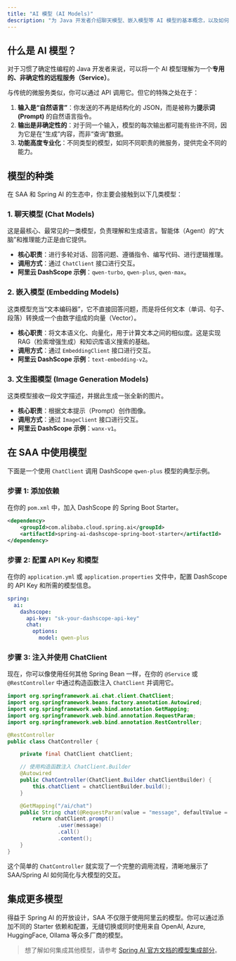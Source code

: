 ```yaml
---
title: "AI 模型 (AI Models)"
description: "为 Java 开发者介绍聊天模型、嵌入模型等 AI 模型的基本概念，以及如何在 SAA 中通过 Spring AI 使用它们。"
---
```


## 什么是 AI 模型？

对于习惯了确定性编程的 Java 开发者来说，可以将一个 AI 模型理解为一个**专用的、非确定性的远程服务（Service）**。

与传统的微服务类似，你可以通过 API 调用它。但它的特殊之处在于：

1.  **输入是“自然语言”**：你发送的不再是结构化的 JSON，而是被称为**提示词 (Prompt)** 的自然语言指令。
2.  **输出是非确定性的**：对于同一个输入，模型的每次输出都可能有些许不同，因为它是在“生成”内容，而非“查询”数据。
3.  **功能高度专业化**：不同类型的模型，如同不同职责的微服务，提供完全不同的能力。

## 模型的种类

在 SAA 和 Spring AI 的生态中，你主要会接触到以下几类模型：

### 1. 聊天模型 (Chat Models)

这是最核心、最常见的一类模型，负责理解和生成语言。智能体（Agent）的“大脑”和推理能力正是由它提供。

-   **核心职责**：进行多轮对话、回答问题、遵循指令、编写代码、进行逻辑推理。
-   **调用方式**：通过 `ChatClient` 接口进行交互。
-   **阿里云 DashScope 示例**：`qwen-turbo`, `qwen-plus`, `qwen-max`。

### 2. 嵌入模型 (Embedding Models)

这类模型充当“文本编码器”，它不直接回答问题，而是将任何文本（单词、句子、段落）转换成一个由数字组成的向量（Vector）。

-   **核心职责**：将文本语义化、向量化，用于计算文本之间的相似度。这是实现 RAG（检索增强生成）和知识库语义搜索的基础。
-   **调用方式**：通过 `EmbeddingClient` 接口进行交互。
-   **阿里云 DashScope 示例**：`text-embedding-v2`。

### 3. 文生图模型 (Image Generation Models)

这类模型接收一段文字描述，并据此生成一张全新的图片。

-   **核心职责**：根据文本提示（Prompt）创作图像。
-   **调用方式**：通过 `ImageClient` 接口进行交互。
-   **阿里云 DashScope 示例**：`wanx-v1`。

## 在 SAA 中使用模型

下面是一个使用 `ChatClient` 调用 DashScope `qwen-plus` 模型的典型示例。

### 步骤 1: 添加依赖

在你的 `pom.xml` 中，加入 DashScope 的 Spring Boot Starter。

```xml
<dependency>
    <groupId>com.alibaba.cloud.spring.ai</groupId>
    <artifactId>spring-ai-dashscope-spring-boot-starter</artifactId>
</dependency>
```

### 步骤 2: 配置 API Key 和模型

在你的 `application.yml` 或 `application.properties` 文件中，配置 DashScope 的 API Key 和所需的模型信息。

```yaml
spring:
  ai:
    dashscope:
      api-key: "sk-your-dashscope-api-key"
      chat:
        options:
          model: qwen-plus
```

### 步骤 3: 注入并使用 ChatClient

现在，你可以像使用任何其他 Spring Bean 一样，在你的 `@Service` 或 `@RestController` 中通过构造函数注入 `ChatClient` 并调用它。

```java
import org.springframework.ai.chat.client.ChatClient;
import org.springframework.beans.factory.annotation.Autowired;
import org.springframework.web.bind.annotation.GetMapping;
import org.springframework.web.bind.annotation.RequestParam;
import org.springframework.web.bind.annotation.RestController;

@RestController
public class ChatController {

    private final ChatClient chatClient;

    // 使用构造函数注入 ChatClient.Builder
    @Autowired
    public ChatController(ChatClient.Builder chatClientBuilder) {
        this.chatClient = chatClientBuilder.build();
    }

    @GetMapping("/ai/chat")
    public String chat(@RequestParam(value = "message", defaultValue = "给我讲个笑话") String message) {
        return chatClient.prompt()
                .user(message)
                .call()
                .content();
    }
}
```
这个简单的 `ChatController` 就实现了一个完整的调用流程，清晰地展示了 SAA/Spring AI 如何简化与大模型的交互。

## 集成更多模型

得益于 Spring AI 的开放设计，SAA 不仅限于使用阿里云的模型。你可以通过添加不同的 Starter 依赖和配置，无缝切换或同时使用来自 OpenAI, Azure, HuggingFace, Ollama 等众多厂商的模型。

> 想了解如何集成其他模型，请参考 [Spring AI 官方文档的模型集成部分](https://docs.spring.io/spring-ai/reference/api/index.html)。

